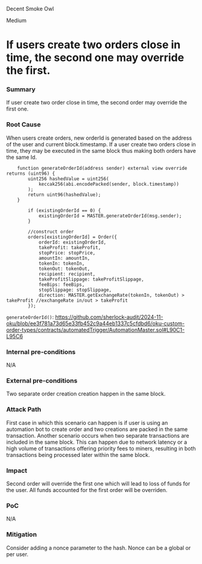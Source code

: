 Decent Smoke Owl

Medium

# If users create two orders close in time, the second one may override the first.

### Summary

If user create two order close in time, the second order may override the first one.
### Root Cause

When users create orders, new orderId is generated based on the address of the user and current block.timestamp. If a user create two orders close in time, they may be executed in the same block thus making both orders have the same Id.

```solidity
    function generateOrderId(address sender) external view override returns (uint96) {
        uint256 hashedValue = uint256(
            keccak256(abi.encodePacked(sender, block.timestamp))
        );
        return uint96(hashedValue);
    }
```

```solidity
        if (existingOrderId == 0) {
            existingOrderId = MASTER.generateOrderId(msg.sender);
        }

        //construct order
        orders[existingOrderId] = Order({
            orderId: existingOrderId,
            takeProfit: takeProfit,
            stopPrice: stopPrice,
            amountIn: amountIn,
            tokenIn: tokenIn,
            tokenOut: tokenOut,
            recipient: recipient,
            takeProfitSlippage: takeProfitSlippage,
            feeBips: feeBips,
            stopSlippage: stopSlippage,
            direction: MASTER.getExchangeRate(tokenIn, tokenOut) > takeProfit //exchangeRate in/out > takeProfit
        });
```

`generateOrderId()`: https://github.com/sherlock-audit/2024-11-oku/blob/ee3f781a73d65e33fb452c9a44eb1337c5cfdbd6/oku-custom-order-types/contracts/automatedTrigger/AutomationMaster.sol#L90C1-L95C6

### Internal pre-conditions

N/A

### External pre-conditions

Two separate order creation creation happen in the same block.
### Attack Path

First case in which this scenario can happen is if user is using an automation bot to create order and two creations are packed in the same transaction.
Another scenario occurs when two separate transactions are included in the same block. This can happen due to network latency or a high volume of transactions offering priority fees to miners, resulting in both transactions being processed later within the same block.
### Impact

Second order will override the first one which will lead to loss of funds for the user. All funds accounted for the first order will be overriden.
### PoC

N/A
### Mitigation

Consider adding a nonce parameter to the hash. Nonce can be a global or per user.